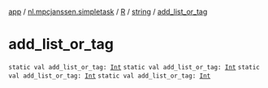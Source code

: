 [app](../../../index.md) / [nl.mpcjanssen.simpletask](../../index.md) / [R](../index.md) / [string](index.md) / [add_list_or_tag](.)

# add_list_or_tag

`static val add_list_or_tag: `[`Int`](https://kotlinlang.org/api/latest/jvm/stdlib/kotlin/-int/index.html)
`static val add_list_or_tag: `[`Int`](https://kotlinlang.org/api/latest/jvm/stdlib/kotlin/-int/index.html)
`static val add_list_or_tag: `[`Int`](https://kotlinlang.org/api/latest/jvm/stdlib/kotlin/-int/index.html)
`static val add_list_or_tag: `[`Int`](https://kotlinlang.org/api/latest/jvm/stdlib/kotlin/-int/index.html)